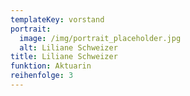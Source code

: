 ```yaml
---
templateKey: vorstand
portrait:
  image: /img/portrait_placeholder.jpg
  alt: Liliane Schweizer
title: Liliane Schweizer
funktion: Aktuarin
reihenfolge: 3
---
```

